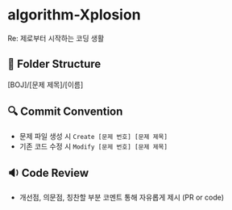 # algorithm-Xplosion
Re: 제로부터 시작하는 코딩 생활

## 📁 Folder Structure
[BOJ]/[문제 제목]/[이름]

## 🔍 Commit Convention
* 문제 파일 생성 시 `Create [문제 번호] [문제 제목]`
* 기존 코드 수정 시 `Modify [문제 번호] [문제 제목]`

## 🔉 Code Review
* 개선점, 의문점, 칭찬할 부분 코멘트 통해 자유롭게 제시 (PR or code)
